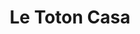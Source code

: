 ---
title: "Le Toton Casa"
url: /ciudad-autonoma-de-buenos-aires/le-toton-casa/
shop: Haushaltsartikel
---